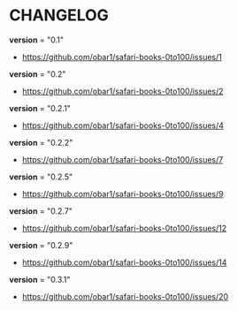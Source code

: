 # CHANGELOG

__version__ = "0.1"
- https://github.com/obar1/safari-books-0to100/issues/1

__version__ = "0.2"
- https://github.com/obar1/safari-books-0to100/issues/2

__version__ = "0.2.1"
- https://github.com/obar1/safari-books-0to100/issues/4

__version__ = "0.2.2"
- https://github.com/obar1/safari-books-0to100/issues/7

__version__ = "0.2.5"
- https://github.com/obar1/safari-books-0to100/issues/9

__version__ = "0.2.7"
- https://github.com/obar1/safari-books-0to100/issues/12

__version__ = "0.2.9"
- https://github.com/obar1/safari-books-0to100/issues/14

__version__ = "0.3.1"
- https://github.com/obar1/safari-books-0to100/issues/20
